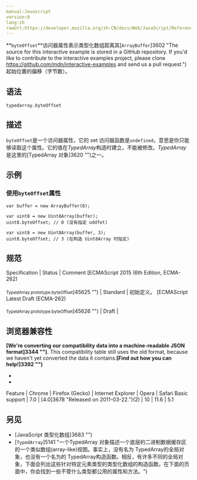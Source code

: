 ```yaml
---
manual:Javascript
version:0
lang:zh
rawUrl:https://developer.mozilla.org/zh-CN/docs/Web/JavaScript/Reference/Global_Objects/TypedArray/byteOffset#
---
```






**`byteOffset`**访问器属性表示类型化数组距离其[`ArrayBuffer`]3602 "The source for this interactive example is stored in a GitHub repository. If you'd like to contribute to the interactive examples project, please clone https://github.com/mdn/interactive-examples and send us a pull request.")起始位置的偏移（字节数）。


## 语法<a name="语法"></a>

```
typedarray.byteOffset
```

## 描述<a name="描述"></a>


`byteOffset`是一个访问器属性，它的 set 访问器函数是`undefined`，意思是你只能够读取这个属性。它的值在*TypedArray*构造时建立，不能被修改。*TypedArray*是这里的[TypedArray 对象]3620 "")之一。


## 示例<a name="示例"></a>

### 使用`byteOffset`属性<a name="使用byteOffset_属性"></a>

```
var buffer = new ArrayBuffer(8);

var uint8 = new Uint8Array(buffer);
uint8.byteOffset; // 0 (没有指定 oddfet)

var uint8 = new Uint8Array(buffer, 3);
uint8.byteOffset; // 3 (在构造 Uint8Array 时指定)
```

## 规范<a name="规范"></a>

Specification | Status | Comment 
[ECMAScript 2015 (6th Edition, ECMA-262)<br></br><small>TypedArray.prototype.byteOffset</small>]45625 "") | Standard | 初始定义。 
[ECMAScript Latest Draft (ECMA-262)<br></br><small>TypedArray.prototype.byteOffset</small>]45626 "") | Draft |  


## 浏览器兼容性<a name="浏览器兼容性"></a>


**[We&#39;re converting our compatibility data into a machine-readable JSON format]3344 "")**. This compatibility table still uses the old format, because we haven&#39;t yet converted the data it contains.**[Find out how you can help!]3392 "")**


* 
* 

Feature | Chrome | Firefox (Gecko) | Internet Explorer | Opera | Safari 
Basic support | 7.0 | [4.0]3678 "Released on 2011-03-22.")(2) | 10 | 11.6 | 5.1 




## 另见<a name="另见"></a>

* [JavaScript 类型化数组]3683 "")
* [`TypedArray`]5141 "一个TypedArray 对象描述一个底层的二进制数据缓存区的一个类似数组(array-like)视图。事实上，没有名为 TypedArray的全局对象，也没有一个名为的 TypedArray构造函数。相反，有许多不同的全局对象，下面会列出这些针对特定元素类型的类型化数组的构造函数。在下面的页面中，你会找到一些不管什么类型都公用的属性和方法。")



